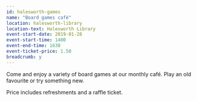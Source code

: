 ```yaml
---
id: halesworth-games
name: "Board games café"
location: halesworth-library
location-text: Halesworth Library
event-start-date: 2019-01-28
event-start-time: 1400
event-end-time: 1630
event-ticket-price: 1.50
breadcrumb: y
---
```


Come and enjoy a variety of board games at our monthly café. Play an old favourite or try something new.

Price includes refreshments and a raffle ticket.
